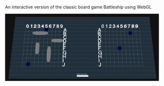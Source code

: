 An interactive version of the classic board game Battleship using WebGL

![alt tag](/screenshot.PNG?raw=true)
